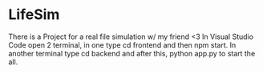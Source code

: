 # LifeSim
There is a Project for a real file simulation w/ my friend &lt;3
In Visual Studio Code open 2 terminal, in one type cd frontend and then npm start. In another terminal type cd backend and after this, python app.py to start the all.
